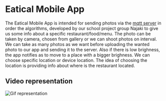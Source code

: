 # Eatical Mobile App

The Eatical Mobile App is intended for sending photos via the [mqtt server](https://github.com/StefanSrnjakov/eatical-mqtt-server) in order the algorithms, developed by our school project group Najaki to give us some info about a specific restaurant/food/menu. The photo can be taken by camera, chosen from gallery or we can shoot photos on interval. We can take as many photos as we want before uploading the wanted photo to our app and sending it to the server. Also if there is low brighness, the app notifies as to move to a place with a bigger brighness. We can choose specific location or device location. The idea of choosing the location is providing info about where is the restaurant located.

## Video representation
![Gif representation](https://github.com/makedonkabinova/eatical-mobile-app/tree/main/eatical_mobile/video.gif)

